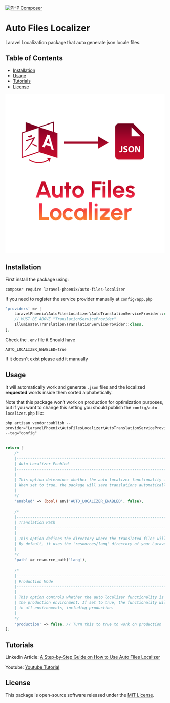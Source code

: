 [![PHP Composer](https://github.com/Laravel-Phoenix/Auto-Files-Localizer/actions/workflows/php.yml/badge.svg)](https://github.com/Laravel-Phoenix/Auto-Files-Localizer/actions/workflows/php.yml)

# Auto Files Localizer

Laravel Localization package that auto generate json locale files.

## Table of Contents
* [Installation](#installation)
* [Usage](#usage)
* [Tutorials](#tutorials)
* [License](#license)

![logo](assets/auto-files-localizer.svg)

## Installation

First install the package using:

```shell
composer require laravel-phoenix/auto-files-localizer
```

If you need to register the service provider manually at `config/app.php`

```php
'providers' => [
    LaravelPhoenix\AutoFilesLocalizer\AutoTranslationServiceProvider::class,
    // MUST BE ABOVE "TranslationServiceProvider"
    Illuminate\Translation\TranslationServiceProvider::class,
],
```

Check the `.env` file it Should have

```
AUTO_LOCALIZER_ENABLED=true
```

If it doesn't exist please add it manually

## Usage

It will automatically work and generate `.json` files and the localized **requested** words inside them sorted alphabetically.

Note that this package won't work on production for optimization purposes, but if you want to change this setting you should publish the `config/auto-localizer.php` file:

```shell
php artisan vendor:publish --provider="LaravelPhoenix\AutoFilesLocalizer\AutoTranslationServiceProvider" --tag="config"
```

```php

return [
    /*
    |--------------------------------------------------------------------------
    | Auto Localizer Enabled
    |--------------------------------------------------------------------------
    |
    | This option determines whether the auto localizer functionality is enabled.
    | When set to true, the package will save translations automatically.
    |
    */
    'enabled' => (bool) env('AUTO_LOCALIZER_ENABLED', false),

    /*
    |--------------------------------------------------------------------------
    | Translation Path
    |--------------------------------------------------------------------------
    |
    | This option defines the directory where the translated files will be saved.
    | By default, it uses the 'resources/lang' directory of your Laravel app.
    |
    */
    'path' => resource_path('lang'),

    /*
    |--------------------------------------------------------------------------
    | Production Mode
    |--------------------------------------------------------------------------
    |
    | This option controls whether the auto localizer functionality is active in
    | the production environment. If set to true, the functionality will work
    | in all environments, including production.
    |
    */
    'production' => false, // Turn this to true to work on production
];

```
## Tutorials

Linkedin Article: [A Step-by-Step Guide on How to Use Auto Files Localizer](https://www.linkedin.com/pulse/how-use-laravel-auto-files-localizer-laravel-phoenix/)

Youtube: [Youtube Tutorial](https://youtu.be/rM7J6G2hEf4)


## License

This package is open-source software released under the [MIT License](LICENSE).
